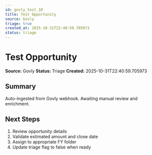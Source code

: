 ```yaml
---
id: govly_test_10
title: Test Opportunity
source: Govly
triage: true
created_at: 2025-10-31T22:40:59.705973
status: triage
---
```


# Test Opportunity

**Source:** Govly
**Status:** Triage
**Created:** 2025-10-31T22:40:59.705973

## Summary

Auto-ingested from Govly webhook. Awaiting manual review and enrichment.

## Next Steps

1. Review opportunity details
2. Validate estimated amount and close date
3. Assign to appropriate FY folder
4. Update triage flag to false when ready
